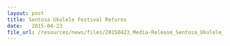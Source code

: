 ```yaml
---
layout: post
title: Sentosa Ukulele Festival Returns
date:   2015-04-23
file_url: /resources/news/files/20150423_Media-Release_Sentosa_Ukulele_Festival_Returns.pdf
---
```

